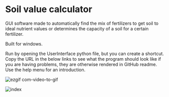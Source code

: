  #  Soil value calculator
 
GUI software made to automatically find the mix of fertilizers to get soil to ideal nutrient values or determines the capacity of a soil for a certain fertilizer.

Built for windows.

Run by opening the UserInterface python file, but you can create a shortcut. Copy the URL in the below links to see what the program should look like if you are having problems, they are otherwise rendered in GitHub readme. Use the help menu for an introduction.

![ezgif com-video-to-gif](https://user-images.githubusercontent.com/69740744/109637999-64db8500-7b45-11eb-8560-d2b9da3d1af7.gif)

![index](https://user-images.githubusercontent.com/69740744/106995733-6fd60c00-6777-11eb-9f27-24a279baeecd.png)
